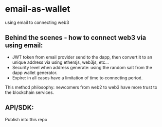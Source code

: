 # email-as-wallet
using email to connecting web3

## Behind the scenes - how to connect web3 via using email:
- JWT token from email provider send to the dapp, then convert it to an unique address via using ethersjs, web3js, etc...
- Security level when address generate: using the random salt from the dapp wallet generator.
- Expire: in all cases have a limitation of time to connecting period.

This method philosophy: newcomers from web2 to web3 have more trust to the blockchain services.

## API/SDK:
Publish into this repo
